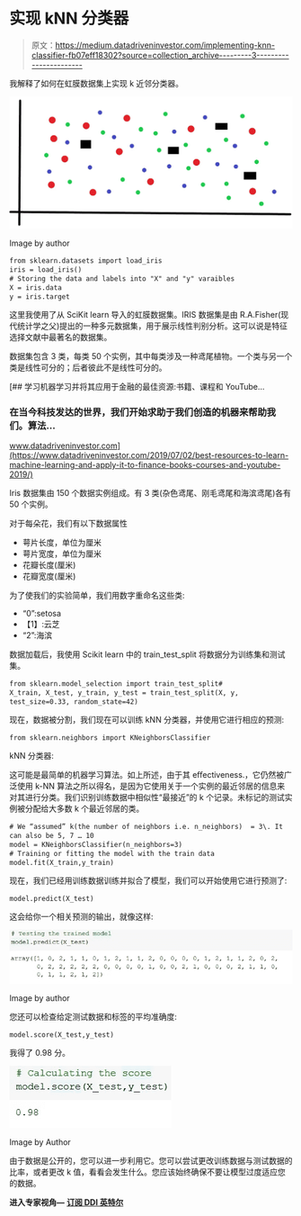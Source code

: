 # 实现 kNN 分类器

> 原文：<https://medium.datadriveninvestor.com/implementing-knn-classifier-fb07eff18302?source=collection_archive---------3----------------------->

我解释了如何在虹膜数据集上实现 k 近邻分类器。

![](img/de271a01b2f184ca1dc80d6a5f339ea0.png)

Image by author

```
from sklearn.datasets import load_iris
iris = load_iris()
# Storing the data and labels into "X" and "y" varaibles
X = iris.data
y = iris.target
```

这里我使用了从 SciKit learn 导入的虹膜数据集。IRIS 数据集是由 R.A.Fisher(现代统计学之父)提出的一种多元数据集，用于展示线性判别分析。这可以说是特征选择文献中最著名的数据集。

数据集包含 3 类，每类 50 个实例，其中每类涉及一种鸢尾植物。一个类与另一个类是线性可分的；后者彼此不是线性可分的。

[](https://www.datadriveninvestor.com/2019/07/02/best-resources-to-learn-machine-learning-and-apply-it-to-finance-books-courses-and-youtube-2019/) [## 学习机器学习并将其应用于金融的最佳资源:书籍、课程和 YouTube…

### 在当今科技发达的世界，我们开始求助于我们创造的机器来帮助我们。算法…

www.datadriveninvestor.com](https://www.datadriveninvestor.com/2019/07/02/best-resources-to-learn-machine-learning-and-apply-it-to-finance-books-courses-and-youtube-2019/) 

Iris 数据集由 150 个数据实例组成。有 3 类(杂色鸢尾、刚毛鸢尾和海滨鸢尾)各有 50 个实例。

对于每朵花，我们有以下数据属性

*   萼片长度，单位为厘米
*   萼片宽度，单位为厘米
*   花瓣长度(厘米)
*   花瓣宽度(厘米)

为了使我们的实验简单，我们用数字重命名这些类:

*   “0”:setosa
*   【1】:云芝
*   “2”:海滨

数据加载后，我使用 Scikit learn 中的 train_test_split 将数据分为训练集和测试集。

```
from sklearn.model_selection import train_test_split#
X_train, X_test, y_train, y_test = train_test_split(X, y, test_size=0.33, random_state=42)
```

现在，数据被分割，我们现在可以训练 kNN 分类器，并使用它进行相应的预测:

```
from sklearn.neighbors import KNeighborsClassifier
```

kNN 分类器:

这可能是最简单的机器学习算法。如上所述，由于其 eﬀectiveness.，它仍然被广泛使用 k-NN 算法之所以得名，是因为它使用关于一个实例的最近邻居的信息来对其进行分类。我们识别训练数据中相似性“最接近”的 k 个记录。未标记的测试实例被分配给大多数 k 个最近邻居的类。

```
# We “assumed” k(the number of neighbors i.e. n_neighbors)  = 3\. It can also be 5, 7 … 10
model = KNeighborsClassifier(n_neighbors=3)
# Training or fitting the model with the train data
model.fit(X_train,y_train)
```

现在，我们已经用训练数据训练并拟合了模型，我们可以开始使用它进行预测了:

```
model.predict(X_test)
```

这会给你一个相关预测的输出，就像这样:

![](img/1c3e3937a53152bbedaaad0a06cc8876.png)

Image by author

您还可以检查给定测试数据和标签的平均准确度:

```
model.score(X_test,y_test)
```

我得了 0.98 分。

![](img/552774644f70bb3c71b72ee6f1e606ca.png)

Image by Author

由于数据是公开的，您可以进一步利用它。您可以尝试更改训练数据与测试数据的比率，或者更改 k 值，看看会发生什么。您应该始终确保不要让模型过度适应您的数据。

**进入专家视角—** [**订阅 DDI 英特尔**](https://datadriveninvestor.com/ddi-intel)